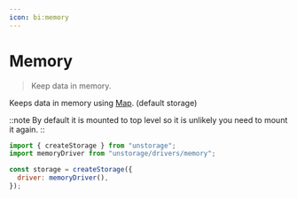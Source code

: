 ```yaml
---
icon: bi:memory
---
```


# Memory

> Keep data in memory.

Keeps data in memory using [Map](https://developer.mozilla.org/en-US/docs/Web/JavaScript/Reference/Global_Objects/Map). (default storage)

::note
By default it is mounted to top level so it is unlikely you need to mount it again.
::

```js
import { createStorage } from "unstorage";
import memoryDriver from "unstorage/drivers/memory";

const storage = createStorage({
  driver: memoryDriver(),
});
```
